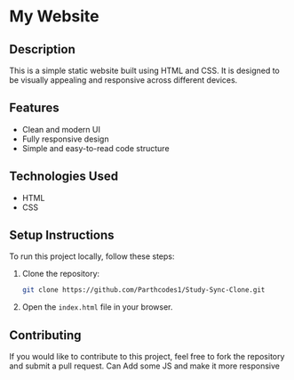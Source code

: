 # My Website

## Description
This is a simple static website built using HTML and CSS. It is designed to be visually appealing and responsive across different devices.

## Features
- Clean and modern UI
- Fully responsive design
- Simple and easy-to-read code structure


## Technologies Used
- HTML
- CSS

## Setup Instructions
To run this project locally, follow these steps:
1. Clone the repository:
   ```bash
   git clone https://github.com/Parthcodes1/Study-Sync-Clone.git
   ```

2. Open the `index.html` file in your browser.


## Contributing
If you would like to contribute to this project, feel free to fork the repository and submit a pull request.
Can Add some JS and make it more responsive


